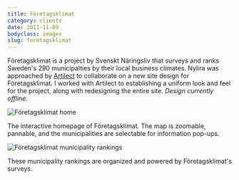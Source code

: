 ```yaml
---
title: Företagsklimat
category: clients
date: 2011-11-09
bodyclass: images
slug: foretagsklimat
---
```


Företagsklimat is a project by Svenskt Näringsliv that surveys and ranks Sweden's 290 municipalties by their local business climates. Nylira was approached by [Artilect](../client-artilect/) to collaborate on a new site design for Företagsklimat. I worked with Artilect to establishing a uniform look and feel for the project, along with redesigning the entire site. *Design currently offline.*

<div class="figure">
  <img src="../assets/images/projects/foretagsklimat-01.png" alt="Företagsklimat home" />
  <div class="figcaption">
    <p>The interactive homepage of Företagsklimat. The map is zoomable, pannable, and the municipalities are selectable for information pop-ups.</p>
  </div>
</div>

<div class="figure">
  <img src="../assets/images/projects/foretagsklimat-02.png" alt="Företagsklimat municipality rankings" />
  <div class="figcaption">
    <p>These municipality rankings are organized and powered by Företagsklimat's surveys.</p>
  </div>
</div>

